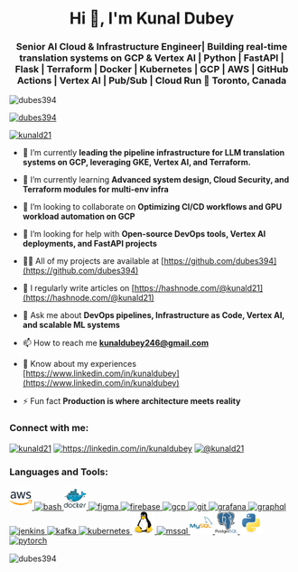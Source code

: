 <h1 align="center">Hi 👋, I'm Kunal Dubey</h1>
<h3 align="center">Senior AI Cloud & Infrastructure Engineer| Building real-time translation systems on GCP & Vertex AI | Python | FastAPI | Flask | Terraform | Docker | Kubernetes | GCP | AWS | GitHub Actions | Vertex AI | Pub/Sub | Cloud Run 📍 Toronto, Canada</h3>

<p align="left"> <img src="https://komarev.com/ghpvc/?username=dubes394&label=Profile%20views&color=0e75b6&style=flat" alt="dubes394" /> </p>

<p align="left"> <a href="https://github.com/ryo-ma/github-profile-trophy"><img src="https://github-profile-trophy.vercel.app/?username=dubes394" alt="dubes394" /></a> </p>

<p align="left"> <a href="https://twitter.com/kunald21" target="blank"><img src="https://img.shields.io/twitter/follow/kunald21?logo=twitter&style=for-the-badge" alt="kunald21" /></a> </p>

- 🔭 I’m currently **leading the pipeline infrastructure for LLM translation systems on GCP, leveraging GKE, Vertex AI, and Terraform.**

- 🌱 I’m currently learning **Advanced system design, Cloud Security, and Terraform modules for multi-env infra**

- 👯 I’m looking to collaborate on **Optimizing CI/CD workflows and GPU workload automation on GCP**

- 🤝 I’m looking for help with **Open-source DevOps tools, Vertex AI deployments, and FastAPI projects**

- 👨‍💻 All of my projects are available at [https://github.com/dubes394](https://github.com/dubes394)

- 📝 I regularly write articles on [https://hashnode.com/@kunald21](https://hashnode.com/@kunald21)

- 💬 Ask me about **DevOps pipelines, Infrastructure as Code, Vertex AI, and scalable ML systems**

- 📫 How to reach me **kunaldubey246@gmail.com**

- 📄 Know about my experiences [https://www.linkedin.com/in/kunaldubey](https://www.linkedin.com/in/kunaldubey)

- ⚡ Fun fact **Production is where architecture meets reality**

<h3 align="left">Connect with me:</h3>
<p align="left">
<a href="https://twitter.com/kunald21" target="blank"><img align="center" src="https://raw.githubusercontent.com/rahuldkjain/github-profile-readme-generator/master/src/images/icons/Social/twitter.svg" alt="kunald21" height="30" width="40" /></a>
<a href="https://linkedin.com/in/https://linkedin.com/in/kunaldubey" target="blank"><img align="center" src="https://raw.githubusercontent.com/rahuldkjain/github-profile-readme-generator/master/src/images/icons/Social/linked-in-alt.svg" alt="https://linkedin.com/in/kunaldubey" height="30" width="40" /></a>
<a href="https://hashnode.com/@kunald21" target="blank"><img align="center" src="https://raw.githubusercontent.com/rahuldkjain/github-profile-readme-generator/master/src/images/icons/Social/hashnode.svg" alt="@kunald21" height="30" width="40" /></a>
</p>

<h3 align="left">Languages and Tools:</h3>
<p align="left"> <a href="https://aws.amazon.com" target="_blank" rel="noreferrer"> <img src="https://raw.githubusercontent.com/devicons/devicon/master/icons/amazonwebservices/amazonwebservices-original-wordmark.svg" alt="aws" width="40" height="40"/> </a> <a href="https://www.gnu.org/software/bash/" target="_blank" rel="noreferrer"> <img src="https://www.vectorlogo.zone/logos/gnu_bash/gnu_bash-icon.svg" alt="bash" width="40" height="40"/> </a> <a href="https://www.docker.com/" target="_blank" rel="noreferrer"> <img src="https://raw.githubusercontent.com/devicons/devicon/master/icons/docker/docker-original-wordmark.svg" alt="docker" width="40" height="40"/> </a> <a href="https://www.figma.com/" target="_blank" rel="noreferrer"> <img src="https://www.vectorlogo.zone/logos/figma/figma-icon.svg" alt="figma" width="40" height="40"/> </a> <a href="https://firebase.google.com/" target="_blank" rel="noreferrer"> <img src="https://www.vectorlogo.zone/logos/firebase/firebase-icon.svg" alt="firebase" width="40" height="40"/> </a> <a href="https://cloud.google.com" target="_blank" rel="noreferrer"> <img src="https://www.vectorlogo.zone/logos/google_cloud/google_cloud-icon.svg" alt="gcp" width="40" height="40"/> </a> <a href="https://git-scm.com/" target="_blank" rel="noreferrer"> <img src="https://www.vectorlogo.zone/logos/git-scm/git-scm-icon.svg" alt="git" width="40" height="40"/> </a> <a href="https://grafana.com" target="_blank" rel="noreferrer"> <img src="https://www.vectorlogo.zone/logos/grafana/grafana-icon.svg" alt="grafana" width="40" height="40"/> </a> <a href="https://graphql.org" target="_blank" rel="noreferrer"> <img src="https://www.vectorlogo.zone/logos/graphql/graphql-icon.svg" alt="graphql" width="40" height="40"/> </a> <a href="https://www.jenkins.io" target="_blank" rel="noreferrer"> <img src="https://www.vectorlogo.zone/logos/jenkins/jenkins-icon.svg" alt="jenkins" width="40" height="40"/> </a> <a href="https://kafka.apache.org/" target="_blank" rel="noreferrer"> <img src="https://www.vectorlogo.zone/logos/apache_kafka/apache_kafka-icon.svg" alt="kafka" width="40" height="40"/> </a> <a href="https://kubernetes.io" target="_blank" rel="noreferrer"> <img src="https://www.vectorlogo.zone/logos/kubernetes/kubernetes-icon.svg" alt="kubernetes" width="40" height="40"/> </a> <a href="https://www.linux.org/" target="_blank" rel="noreferrer"> <img src="https://raw.githubusercontent.com/devicons/devicon/master/icons/linux/linux-original.svg" alt="linux" width="40" height="40"/> </a> <a href="https://www.microsoft.com/en-us/sql-server" target="_blank" rel="noreferrer"> <img src="https://www.svgrepo.com/show/303229/microsoft-sql-server-logo.svg" alt="mssql" width="40" height="40"/> </a> <a href="https://www.mysql.com/" target="_blank" rel="noreferrer"> <img src="https://raw.githubusercontent.com/devicons/devicon/master/icons/mysql/mysql-original-wordmark.svg" alt="mysql" width="40" height="40"/> </a> <a href="https://www.postgresql.org" target="_blank" rel="noreferrer"> <img src="https://raw.githubusercontent.com/devicons/devicon/master/icons/postgresql/postgresql-original-wordmark.svg" alt="postgresql" width="40" height="40"/> </a> <a href="https://www.python.org" target="_blank" rel="noreferrer"> <img src="https://raw.githubusercontent.com/devicons/devicon/master/icons/python/python-original.svg" alt="python" width="40" height="40"/> </a> <a href="https://pytorch.org/" target="_blank" rel="noreferrer"> <img src="https://www.vectorlogo.zone/logos/pytorch/pytorch-icon.svg" alt="pytorch" width="40" height="40"/> </a> </p>

<p><img align="center" src="https://github-readme-streak-stats.herokuapp.com/?user=dubes394&" alt="dubes394" /></p>
